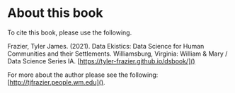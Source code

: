 # About this book

To cite this book, please use the following.

Frazier, Tyler James. (2021). Data Ekistics: Data Science for Human Communities and their Settlements.  Williamsburg, Virginia: William & Mary / Data Science Series IA. [https://tyler-frazier.github.io/dsbook/]()

For more about the author please see the following: [http://tjfrazier.people.wm.edu]().